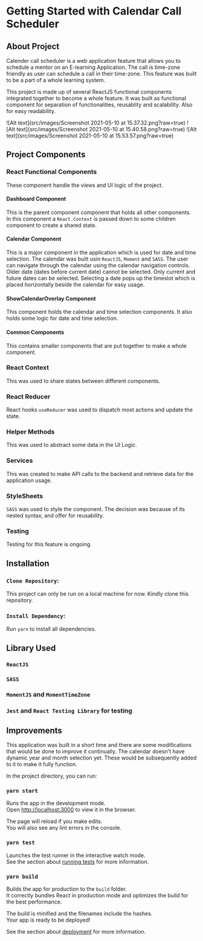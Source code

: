 # Getting Started with Calendar Call Scheduler

## About Project

Calender call scheduler is a web application feature that allows you to schedule a mentor on an E-learning Application. The call is time-zone friendly as user can schedule a call in their time-zone.
This feature was built to be a part of a whole learning system. 

This project is made up of several ReactJS functional components integrated together to become a whole feature.
It was built as functional component for separation of functionalities, reusablity and scalability. Also for easy readability.

![Alt text](src/images/Screenshot 2021-05-10 at 15.37.32.png?raw=true)
![Alt text](src/images/Screenshot 2021-05-10 at 15.40.58.png?raw=true)
![Alt text](src/images/Screenshot 2021-05-10 at 15.53.57.png?raw=true)

## Project Components

### React Functional Components
These component handle the views and UI logic of the project.

#### Dashboard Component
This is the parent component component that holds all other components. In this component a `React.Context` is passed down to some children component to create a shared state.

#### Calendar Component
This is a major component in the application which is used for date and time selection. The calendar was built usin `ReactJS`, `Moment` and `SASS`.
The user can navigate through the calendar using the calendar navigation controls. Older date (dates before current date) cannot be selected. Only current and future dates can be selected.
Selecting a date pops up the timeslot which is placed horizontally beside the calendar for easy usage.

#### ShowCalendarOverlay Component
This component holds the calendar and time selection components. It also holds some logic for date and time selection.
#### Common Components
This contains smaller components that are put together to make a whole component.

### React Context
This was used to share states between different components.

### React Reducer
React hooks `useReducer` was used to dispatch most actions and update the state.

### Helper Methods
This was used to abstract some data in the UI Logic.

### Services
This was created to make API calls to the backend and retrieve data for the application usage.

### StyleSheets
`SASS` was used to style the component. The decision was because of its nested syntax, and offer for reusability.

### Testing
Testing for this feature is ongoing.

## Installation
### `Clone Repository`:
This project can only be run on a local machine for now. Kindly clone this repository.

### `Install Dependency`:
Run `yarn` to install all dependencies.

## Library Used
### `ReactJS`
### `SASS`
### `MomentJS` and  `MomentTimeZone`
### `Jest` and `React Testing Library` for testing

## Improvements
This application was built in a short time and there are some modifications that would be done to improve it continually.
The calendar doesn't have dynamic year and month selection yet. These would be subsequently added to it to make it fully function.

In the project directory, you can run:

### `yarn start`

Runs the app in the development mode.\
Open [http://localhost:3000](http://localhost:3000) to view it in the browser.

The page will reload if you make edits.\
You will also see any lint errors in the console.

### `yarn test`

Launches the test runner in the interactive watch mode.\
See the section about [running tests](https://facebook.github.io/create-react-app/docs/running-tests) for more information.

### `yarn build`

Builds the app for production to the `build` folder.\
It correctly bundles React in production mode and optimizes the build for the best performance.

The build is minified and the filenames include the hashes.\
Your app is ready to be deployed!

See the section about [deployment](https://facebook.github.io/create-react-app/docs/deployment) for more information.
